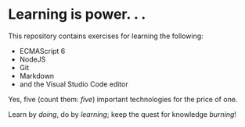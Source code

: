 # Learning is power. . .
This repository contains exercises for learning the following:

* ECMAScript 6
* NodeJS
* Git
* Markdown 
* and the Visual Studio Code editor

Yes, five (count them: _five_) important technologies for the price of one.

Learn by _doing_, do by *learning*; keep the quest for knowledge _*burning*_!
